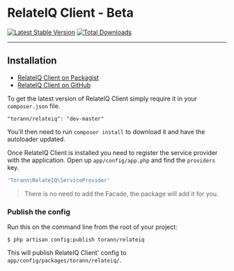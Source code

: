 # RelateIQ Client - Beta

[![Latest Stable Version](https://poser.pugx.org/torann/relateiq/v/stable.png)](https://packagist.org/packages/torann/relateiq) [![Total Downloads](https://poser.pugx.org/torann/relateiq/downloads.png)](https://packagist.org/packages/torann/relateiq)

----------

## Installation

- [RelateIQ Client on Packagist](https://packagist.org/packages/torann/relateiq)
- [RelateIQ Client on GitHub](https://github.com/torann/relateiq)

To get the latest version of RelateIQ Client simply require it in your `composer.json` file.

~~~
"torann/relateiq": "dev-master"
~~~

You'll then need to run `composer install` to download it and have the autoloader updated.

Once RelateIQ Client is installed you need to register the service provider with the application. Open up `app/config/app.php` and find the `providers` key.


```php
'Torann\RelateIQ\ServiceProvider'
```

> There is no need to add the Facade, the package will add it for you.


### Publish the config

Run this on the command line from the root of your project:

	$ php artisan config:publish torann/relateiq

This will publish RelateIQ Client' config to ``app/config/packages/torann/relateiq/``.
